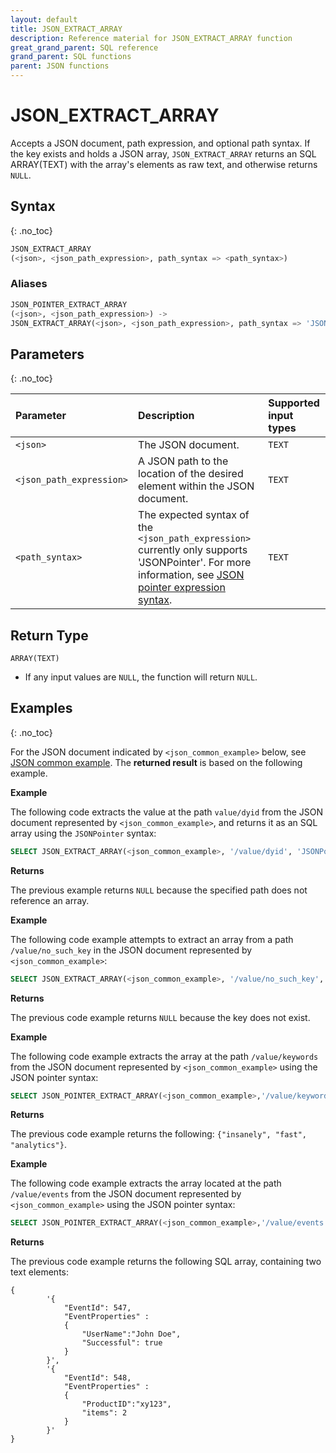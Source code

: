 ```yaml
---
layout: default
title: JSON_EXTRACT_ARRAY
description: Reference material for JSON_EXTRACT_ARRAY function
great_grand_parent: SQL reference
grand_parent: SQL functions
parent: JSON functions
---
```


# JSON_EXTRACT_ARRAY

Accepts a JSON document, path expression, and optional path syntax. If the key exists and holds a JSON array, `JSON_EXTRACT_ARRAY` returns an SQL ARRAY(TEXT) with the array's elements as raw text, and otherwise returns `NULL`.

## Syntax

{: .no_toc}

```sql
JSON_EXTRACT_ARRAY
(<json>, <json_path_expression>, path_syntax => <path_syntax>)
```

### Aliases

```sql
JSON_POINTER_EXTRACT_ARRAY
(<json>, <json_path_expression>) ->
JSON_EXTRACT_ARRAY(<json>, <json_path_expression>, path_syntax => 'JSONPointer')
```

## Parameters

{: .no_toc}

| Parameter                | Description                                                                                                                                                                                            | Supported input types |
|:-------------------------|:-------------------------------------------------------------------------------------------------------------------------------------------------------------------------------------------------------|:----------------------|
| `<json>`                 | The JSON document.                                                                                                                                                                                     | `TEXT`                |
| `<json_path_expression>` | A JSON path to the location of the desired element within the JSON document.                                                                                                                                  | `TEXT`                |
| `<path_syntax>`          | The expected syntax of the `<json_path_expression>` currently only supports 'JSONPointer'. For more information, see [JSON pointer expression syntax](./index.md#json-pointer-expression-syntax). | `TEXT`                | 

## Return Type

`ARRAY(TEXT)`

* If any input values are `NULL`, the function will return `NULL`.

## Examples

{: .no_toc}

For the JSON document indicated by `<json_common_example>` below,
see [JSON common example](./index.md#json-common-example). The **returned result** is based on the following example.

**Example**

The following code extracts the value at the path `value/dyid` from the JSON document represented by `<json_common_example>`, and returns it as an SQL array using the `JSONPointer` syntax:
```sql
SELECT JSON_EXTRACT_ARRAY(<json_common_example>, '/value/dyid', 'JSONPointer')
```

**Returns**

The previous example returns `NULL` because the specified path does not reference an array.

**Example**

The following code example attempts to extract an array from a path `/value/no_such_key` in the JSON document represented by `<json_common_example>`:

```sql
SELECT JSON_EXTRACT_ARRAY(<json_common_example>, '/value/no_such_key', 'JSONPointer')
```

**Returns**

The previous code example returns `NULL` because the key does not exist.

**Example**

The following code example extracts the array at the path `/value/keywords` from the JSON document represented by `<json_common_example>` using the JSON pointer syntax:

```sql
SELECT JSON_POINTER_EXTRACT_ARRAY(<json_common_example>,'/value/keywords')
```

**Returns**

The previous code example returns the following: `{"insanely", "fast", "analytics"}`.

**Example**

The following code example extracts the array located at the path `/value/events` from the JSON document represented by `<json_common_example>` using the JSON pointer syntax:

```sql
SELECT JSON_POINTER_EXTRACT_ARRAY(<json_common_example>,'/value/events')
```

**Returns** 

The previous code example returns the following SQL array, containing two text elements:

```
{
        '{
            "EventId": 547,
            "EventProperties" :
            {
                "UserName":"John Doe",
                "Successful": true
            }
        }',
        '{
            "EventId": 548,
            "EventProperties" :
            {
                "ProductID":"xy123",
                "items": 2
            }
        }'
}
```
